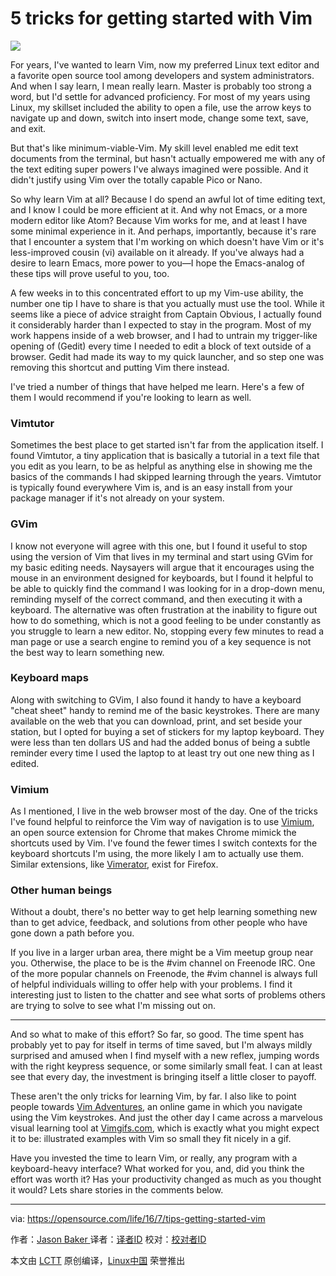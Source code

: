 5 tricks for getting started with Vim
=====================================

![](https://opensource.com/sites/default/files/styles/image-full-size/public/images/education/BUSINESS_peloton.png?itok=nuMbW9d3)

For years, I've wanted to learn Vim, now my preferred Linux text editor and a favorite open source tool among developers and system administrators. And when I say learn, I mean really learn. Master is probably too strong a word, but I'd settle for advanced proficiency. For most of my years using Linux, my skillset included the ability to open a file, use the arrow keys to navigate up and down, switch into insert mode, change some text, save, and exit.

But that's like minimum-viable-Vim. My skill level enabled me edit text documents from the terminal, but hasn't actually empowered me with any of the text editing super powers I've always imagined were possible. And it didn't justify using Vim over the totally capable Pico or Nano.

So why learn Vim at all? Because I do spend an awful lot of time editing text, and I know I could be more efficient at it. And why not Emacs, or a more modern editor like Atom? Because Vim works for me, and at least I have some minimal experience in it. And perhaps, importantly, because it's rare that I encounter a system that I'm working on which doesn't have Vim or it's less-improved cousin (vi) available on it already. If you've always had a desire to learn Emacs, more power to you—I hope the Emacs-analog of these tips will prove useful to you, too.

A few weeks in to this concentrated effort to up my Vim-use ability, the number one tip I have to share is that you actually must use the tool. While it seems like a piece of advice straight from Captain Obvious, I actually found it considerably harder than I expected to stay in the program. Most of my work happens inside of a web browser, and I had to untrain my trigger-like opening of (Gedit) every time I needed to edit a block of text outside of a browser. Gedit had made its way to my quick launcher, and so step one was removing this shortcut and putting Vim there instead.

I've tried a number of things that have helped me learn. Here's a few of them I would recommend if you're looking to learn as well.

### Vimtutor

Sometimes the best place to get started isn't far from the application itself. I found Vimtutor, a tiny application that is basically a tutorial in a text file that you edit as you learn, to be as helpful as anything else in showing me the basics of the commands I had skipped learning through the years. Vimtutor is typically found everywhere Vim is, and is an easy install from your package manager if it's not already on your system.

### GVim

I know not everyone will agree with this one, but I found it useful to stop using the version of Vim that lives in my terminal and start using GVim for my basic editing needs. Naysayers will argue that it encourages using the mouse in an environment designed for keyboards, but I found it helpful to be able to quickly find the command I was looking for in a drop-down menu, reminding myself of the correct command, and then executing it with a keyboard. The alternative was often frustration at the inability to figure out how to do something, which is not a good feeling to be under constantly as you struggle to learn a new editor. No, stopping every few minutes to read a man page or use a search engine to remind you of a key sequence is not the best way to learn something new.

### Keyboard maps

Along with switching to GVim, I also found it handy to have a keyboard "cheat sheet" handy to remind me of the basic keystrokes. There are many available on the web that you can download, print, and set beside your station, but I opted for buying a set of stickers for my laptop keyboard. They were less than ten dollars US and had the added bonus of being a subtle reminder every time I used the laptop to at least try out one new thing as I edited.

### Vimium

As I mentioned, I live in the web browser most of the day. One of the tricks I've found helpful to reinforce the Vim way of navigation is to use [Vimium][1], an open source extension for Chrome that makes Chrome mimick the shortcuts used by Vim. I've found the fewer times I switch contexts for the keyboard shortcuts I'm using, the more likely I am to actually use them. Similar extensions, like [Vimerator][2], exist for Firefox.

### Other human beings

Without a doubt, there's no better way to get help learning something new than to get advice, feedback, and solutions from other people who have gone down a path before you.

If you live in a larger urban area, there might be a Vim meetup group near you. Otherwise, the place to be is the #vim channel on Freenode IRC. One of the more popular channels on Freenode, the #vim channel is always full of helpful individuals willing to offer help with your problems. I find it interesting just to listen to the chatter and see what sorts of problems others are trying to solve to see what I'm missing out on.

------

And so what to make of this effort? So far, so good. The time spent has probably yet to pay for itself in terms of time saved, but I'm always mildly surprised and amused when I find myself with a new reflex, jumping words with the right keypress sequence, or some similarly small feat. I can at least see that every day, the investment is bringing itself a little closer to payoff.

These aren't the only tricks for learning Vim, by far. I also like to point people towards [Vim Adventures][3], an online game in which you navigate using the Vim keystrokes. And just the other day I came across a marvelous visual learning tool at [Vimgifs.com][4], which is exactly what you might expect it to be: illustrated examples with Vim so small they fit nicely in a gif.

Have you invested the time to learn Vim, or really, any program with a keyboard-heavy interface? What worked for you, and, did you think the effort was worth it? Has your productivity changed as much as you thought it would? Lets share stories in the comments below. 

--------------------------------------------------------------------------------

via: https://opensource.com/life/16/7/tips-getting-started-vim

作者：[Jason Baker ][a]
译者：[译者ID](https://github.com/译者ID)
校对：[校对者ID](https://github.com/校对者ID)

本文由 [LCTT](https://github.com/LCTT/TranslateProject) 原创编译，[Linux中国](https://linux.cn/) 荣誉推出

[a]: https://opensource.com/users/jason-baker
[1]: https://github.com/philc/vimium
[2]: http://www.vimperator.org/
[3]: http://vim-adventures.com/
[4]: http://vimgifs.com/
